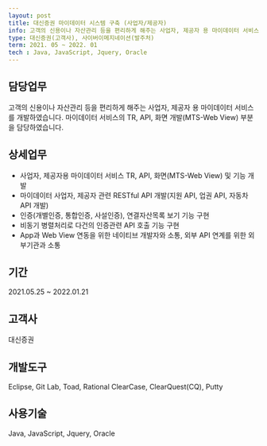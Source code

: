 ```yaml
---
layout: post
title: 대신증권 마이데이터 시스템 구축 (사업자/제공자)
info: 고객의 신용이나 자산관리 등을 편리하게 해주는 사업자, 제공자 용 마이데이터 서비스 개발
type: 대신증권(고객사), 사이버이메지네이션(발주처)
term: 2021. 05 ~ 2022. 01
tech : Java, JavaScript, Jquery, Oracle
---
```


## 담당업무
고객의 신용이나 자산관리 등을 편리하게 해주는 사업자, 제공자 용 마이데이터 서비스를 개발하였습니다. 마이데이터 서비스의 TR, API, 화면 개발(MTS-Web View) 부분을 담당하였습니다.

## 상세업무
- 사업자, 제공자용 마이데이터 서비스 TR, API, 화면(MTS-Web View) 및 기능 개발
- 마이데이터 사업자, 제공자 관련 RESTful API 개발(지원 API, 업권 API, 자동차 API 개발)
- 인증(개별인증, 통합인증, 사설인증), 연결자산목록 보기 기능 구현
- 비동기 병렬처리로 다건의 인증관련 API 호출 기능 구현
- App과 Web View 연동을 위한 네이티브 개발자와 소통, 외부 API 연계를 위한 외부기관과 소통

## 기간
2021.05.25 ~ 2022.01.21

## 고객사
대신증권

## 개발도구
Eclipse, Git Lab, Toad, Rational ClearCase, ClearQuest(CQ), Putty

## 사용기술
Java, JavaScript, Jquery, Oracle
